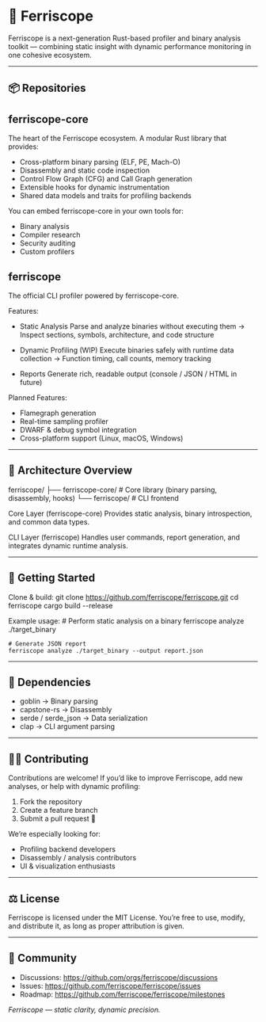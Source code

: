🦀 Ferriscope
==============

Ferriscope is a next-generation Rust-based profiler and binary analysis toolkit — combining static insight with dynamic performance monitoring in one cohesive ecosystem.

------------------------------------------------------------
📦 Repositories
------------------------------------------------------------

ferriscope-core
----------------
The heart of the Ferriscope ecosystem.
A modular Rust library that provides:
- Cross-platform binary parsing (ELF, PE, Mach-O)
- Disassembly and static code inspection
- Control Flow Graph (CFG) and Call Graph generation
- Extensible hooks for dynamic instrumentation
- Shared data models and traits for profiling backends

You can embed ferriscope-core in your own tools for:
- Binary analysis
- Compiler research
- Security auditing
- Custom profilers


ferriscope
----------
The official CLI profiler powered by ferriscope-core.

Features:
- Static Analysis
  Parse and analyze binaries without executing them
  → Inspect sections, symbols, architecture, and code structure

- Dynamic Profiling (WIP)
  Execute binaries safely with runtime data collection
  → Function timing, call counts, memory tracking

- Reports
  Generate rich, readable output (console / JSON / HTML in future)

Planned Features:
- Flamegraph generation
- Real-time sampling profiler
- DWARF & debug symbol integration
- Cross-platform support (Linux, macOS, Windows)

------------------------------------------------------------
🧩 Architecture Overview
------------------------------------------------------------

ferriscope/
├── ferriscope-core/    # Core library (binary parsing, disassembly, hooks)
└── ferriscope/         # CLI frontend

Core Layer (ferriscope-core)
    Provides static analysis, binary introspection, and common data types.

CLI Layer (ferriscope)
    Handles user commands, report generation, and integrates dynamic runtime analysis.

------------------------------------------------------------
🚀 Getting Started
------------------------------------------------------------

Clone & build:
    git clone https://github.com/ferriscope/ferriscope.git
    cd ferriscope
    cargo build --release

Example usage:
    # Perform static analysis on a binary
    ferriscope analyze ./target_binary

    # Generate JSON report
    ferriscope analyze ./target_binary --output report.json

------------------------------------------------------------
🧱 Dependencies
------------------------------------------------------------

- goblin → Binary parsing
- capstone-rs → Disassembly
- serde / serde_json → Data serialization
- clap → CLI argument parsing

------------------------------------------------------------
🧑‍💻 Contributing
------------------------------------------------------------

Contributions are welcome!
If you’d like to improve Ferriscope, add new analyses, or help with dynamic profiling:
1. Fork the repository
2. Create a feature branch
3. Submit a pull request 🚀

We’re especially looking for:
- Profiling backend developers
- Disassembly / analysis contributors
- UI & visualization enthusiasts

------------------------------------------------------------
⚖️ License
------------------------------------------------------------

Ferriscope is licensed under the MIT License.
You’re free to use, modify, and distribute it, as long as proper attribution is given.

------------------------------------------------------------
💬 Community
------------------------------------------------------------

- Discussions: https://github.com/orgs/ferriscope/discussions
- Issues: https://github.com/ferriscope/ferriscope/issues
- Roadmap: https://github.com/ferriscope/ferriscope/milestones


_Ferriscope — static clarity, dynamic precision._
